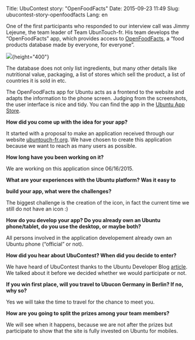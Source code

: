 Title: UbuContest story: "OpenFoodFacts"
Date: 2015-09-23 11:49
Slug: ubucontest-story-openfoodfacts
Lang: en

One of the first participants who responded to our interview call was
Jimmy Lejeune, the team leader of Team UbunTouch-fr. His team develops
the “OpenFoodFacts” app, which provides access to
[OpenFoodFacts](http://us.openfoodfacts.org/), a “food products database
made by everyone, for everyone”.


![](http://ubucon.de/sites/ubucon.de/files/openfoodfacts_1.png){height="400"}


The database does not only list ingredients, but many other details like
nutritional value, packaging, a list of stores which sell the product, a
list of countries it is sold in etc.


The OpenFoodFacts app for Ubuntu acts as a frontend to the website and
adapts the information to the phone screen. Judging from the
screenshots, the user interface is nice and tidy. You can find the app
in the [Ubuntu App
Store](https://uappexplorer.com/app/openfoodfacts.ubuntouch-fr).


**How did you come up with the idea for your app?**


It started with a proposal to make an application received through our
website [ubuntouch-fr.org](http://ubuntouch-fr.org/). We have chosen to
create this application because we want to reach as many users as
possible.


**How long have you been working on it?**


We are working on this application since 06/16/2015.


<strong>What are your experiences with the Ubuntu platform? Was it easy
to  

build your app, what were the challenges?</strong>


The biggest challenge is the creation of the icon, in fact the current
time we still do not have an icon :)


<strong>How do you develop your app? Do you already own an Ubuntu
phone/tablet, do you use the desktop, or maybe both?</strong>


All persons involved in the application developement already own an
Ubuntu phone (“official” or not).


**How did you hear about UbuContest? When did you decide to enter?**


We have heard of UbuContest thanks to the Ubuntu Developer Blog
[article](https://developer.ubuntu.com/en/blog/2015/07/23/announcing-the-ubucontest-2015/).
We talked about it before we decided whether we would participate or
not.


**If you win first place, will you travel to Ubucon Germany in Berlin?
If no, why so?**


Yes we will take the time to travel for the chance to meet you.


**How are you going to split the prizes among your team members?**


We will see when it happens, because we are not after the prizes but
participate to show that the site is fully invested on Ubuntu for
mobiles.


